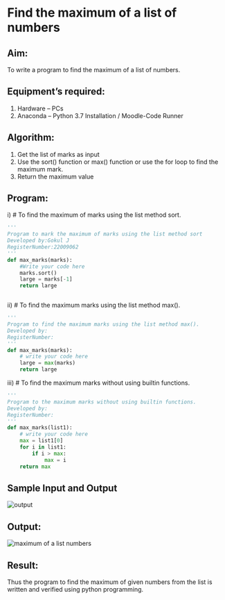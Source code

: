# Find the maximum of a list of numbers
## Aim:
To write a program to find the maximum of a list of numbers.
## Equipment’s required:
1.	Hardware – PCs
2.	Anaconda – Python 3.7 Installation / Moodle-Code Runner
## Algorithm:
1.	Get the list of marks as input
2.	Use the sort() function or max() function or use the for loop to find the maximum mark.
3.	Return the maximum value
## Program:

i)	# To find the maximum of marks using the list method sort.
```Python
'''
Program to mark the maximum of marks using the list method sort
Developed by:Gokul J 
RegisterNumber:22009062 
'''
def max_marks(marks):
    #Write your code here
    marks.sort()
    large = marks[-1]
    return large    



```

ii)	# To find the maximum marks using the list method max().
```Python
''' 
Program to find the maximum marks using the list method max().
Developed by: 
RegisterNumber: 
'''
def max_marks(marks):
    # write your code here
    large = max(marks)
    return large


```

iii) # To find the maximum marks without using builtin functions.
```Python
''' 
Program to the maximum marks without using builtin functions.
Developed by: 
RegisterNumber: 
'''
def max_marks(list1):
    # write your code here
    max = list1[0]
    for i in list1:
        if i > max:
            max = i
    return max        


```
## Sample Input and Output
![output](./img/max_marks1.jpg) 

## Output:
![maximum of a list numbers](https://user-images.githubusercontent.com/121165938/214479287-1aef58fb-66b8-4dc8-b0d5-84a272c8c950.png)

## Result:
Thus the program to find the maximum of given numbers from the list is written and verified using python programming.
